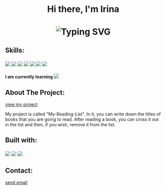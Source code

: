 
<h1  id="readme-top" align="center">Hi there, I'm Irina</h1> 
<h1 align="center" a href="https://git.io/typing-svg"><img src="https://readme-typing-svg.demolab.com?font=Fira+Code&pause=1000&width=535&lines=WEB+DEVELOPER+and+DESIGNER+from+ℕ𝕖𝕨-𝕐𝕠𝕣𝕜🐜"alt="Typing SVG"/a>
<h2>Skills:</h2>
<h3><img src="https://shields.io/badge/html5-%23E34F26.svg?style=for-the-badge&logo=html5&logoColor=white">
<img src="https://shields.io/badge/css3-%231572B6.svg?style=for-the-badge&logo=css3&logoColor=white">
<img src="https://shields.io/badge/javascript-%23323330.svg?style=for-the-badge&logo=javascript&logoColor=%23F7DF1E">
<img src="https://shields.io/badge/bootstrap-%238511FA.svg?style=for-the-badge&logo=bootstrap&logoColor=white">
<img src="https://shields.io/badge/adobe%20photoshop-%2331A8FF.svg?style=for-the-badge&logo=adobe%20photoshop&logoColor=white">
<img src="https://shields.io/badge/Adobe%20Lightroom%20Classic-31A8FF.svg?style=for-the-badge&logo=Adobe%20Lightroom%20Classic&logoColor=white">
<img src="https://shields.io/badge/figma-%23F24E1E.svg?style=for-the-badge&logo=figma&logoColor=white">
<h4>I am currently learning <img src="https://shields.io/badge/react-%2320232a.svg?style=for-the-badge&logo=react&logoColor=%2361DAFB">
<h2>About The Project:</h2>
  <p>
<a href="https://my-reading-list-books.netlify.app">view my project</a>
</p>
<p>My project is called "My-Reading-List". In it, you can write down the titles of books that you are going to read. After reading a book, you can cross it out in the list and then, if you wish, remove it from the list.</p>
<h2>Built with:</h2>
<h3><img src="https://shields.io/badge/html5-%23E34F26.svg?style=for-the-badge&logo=html5&logoColor=white">
<img src="https://shields.io/badge/css3-%231572B6.svg?style=for-the-badge&logo=css3&logoColor=white">
<img src="https://shields.io/badge/react-%2320232a.svg?style=for-the-badge&logo=react&logoColor=%2361DAFB">
<h2>Contact:</h2>
<p>
<a href="mailto:tumchik1@gmail.com">send email</a>
</p>
